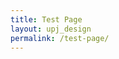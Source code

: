```yaml
---
title: Test Page
layout: upj_design
permalink: /test-page/
---
```


<p style="height:500px; margin-top: 70px; ">
<i class="fa-solid fa-user"></i>
</p>